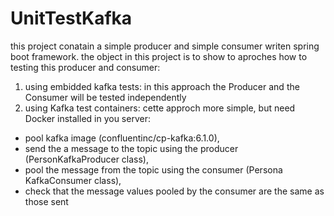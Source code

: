 # UnitTestKafka
this project conatain a simple producer and simple consumer writen spring boot framework.
the object in this project is to show to aproches how to testing this producer and consumer:
1. using embidded kafka tests: in this approach the Producer and the Consumer will be tested independently
2. using Kafka test containers: cette approch more simple, but need Docker installed in you server:
- pool kafka image (confluentinc/cp-kafka:6.1.0),
- send the a message to the topic using the producer (PersonKafkaProducer class),
- pool the message from the topic using the consumer (Persona KafkaConsumer class),
- check that the message values pooled by the consumer are the same as those sent